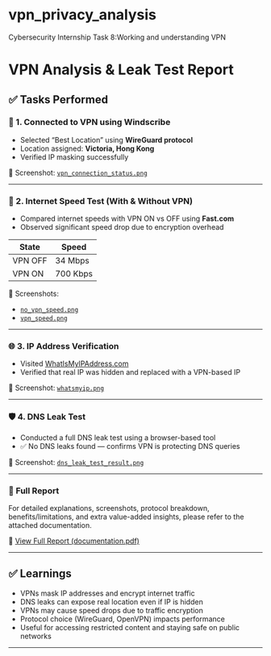 # vpn_privacy_analysis
Cybersecurity Internship Task 8:Working and understanding VPN

# VPN Analysis & Leak Test Report

## ✅ Tasks Performed

### 🔐 1. Connected to VPN using Windscribe
- Selected “Best Location” using **WireGuard protocol**
- Location assigned: **Victoria, Hong Kong**
- Verified IP masking successfully

📸 Screenshot: [`vpn_connection_status.png`](./vpn_connection_status.png)

---

### 📶 2. Internet Speed Test (With & Without VPN)
- Compared internet speeds with VPN ON vs OFF using **Fast.com**
- Observed significant speed drop due to encryption overhead

| State       | Speed      |
|-------------|------------|
| VPN OFF     | 34 Mbps    |
| VPN ON      | 700 Kbps   |

📸 Screenshots:
- [`no_vpn_speed.png`](./no_vpn_speed.png)
- [`vpn_speed.png`](./vpn_speed.png)

---

### 🌐 3. IP Address Verification
- Visited [WhatIsMyIPAddress.com](https://whatismyipaddress.com)
- Verified that real IP was hidden and replaced with a VPN-based IP

📸 Screenshot: [`whatsmyip.png`](./whatsmyip.png)

---

### 🛡️ 4. DNS Leak Test
- Conducted a full DNS leak test using a browser-based tool
- ✅ No DNS leaks found — confirms VPN is protecting DNS queries

📸 Screenshot: [`dns_leak_test_result.png`](./dns_leak_test_result.png)

---

### 📄 Full Report
For detailed explanations, screenshots, protocol breakdown, benefits/limitations, and extra value-added insights, please refer to the attached documentation.

📄 [View Full Report (documentation.pdf)](./documentation.pdf)

---

## ✅ Learnings
- VPNs mask IP addresses and encrypt internet traffic
- DNS leaks can expose real location even if IP is hidden
- VPNs may cause speed drops due to traffic encryption
- Protocol choice (WireGuard, OpenVPN) impacts performance
- Useful for accessing restricted content and staying safe on public networks

---


